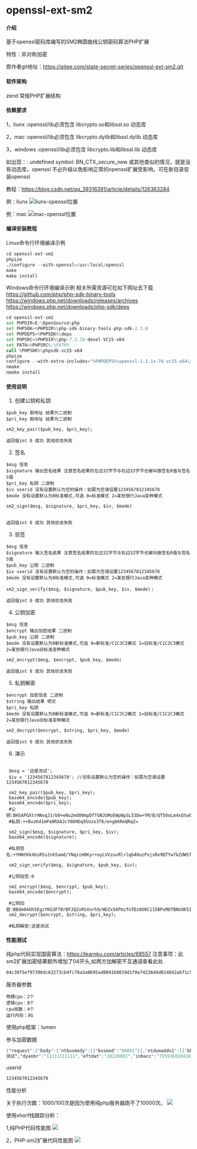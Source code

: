 # openssl-ext-sm2

#### 介绍
基于openssl密码库编写的SM2椭圆曲线公钥密码算法PHP扩展

特性：非对称加密

原作者git地址：https://gitee.com/state-secret-series/openssl-ext-sm2.git

#### 软件架构
zend 常规PHP扩展结构

#### 依赖要求

1，liunx :openssl/lib必须包含 libcrypto.so和libssl.so 动态库

2，mac :openssl/lib必须包含 libcrypto.dylib和libssl.dylib 动态库

3，windows :openssl/lib必须包含 libcrypto.lib和libssl.lib 动态库

如出现：: undefined symbol: BN_CTX_secure_new 或其他类似的情况，就是没有动态库，openssl 不必升级以免影响正常的openssl扩展受影响，可在新目录安装openssl

教程：https://blog.csdn.net/qq_39316391/article/details/126363284

例：liunx
![liunx-openssl位置](doc/image/liunx-openssl.png)

例：mac
![mac-openssl位置](doc/image/mac-openssl.png)

#### 编译安装教程

Linux命令行环境编译示例
```asm
cd openssl-ext-sm2
phpize
./configure --with-openssl=/usr/local/openssl
make
make install
```

Windows命令行环境编译示例
相关所需资源可在如下网址去下载
https://github.com/php/php-sdk-binary-tools
https://windows.php.net/downloads/releases/archives
https://windows.php.net/downloads/php-sdk/deps
```asm
cd openssl-ext-sm2
set PHPDIR=E:\OpenSource\php
set PHPSDK=%PHPDIR%\php-sdk-binary-tools-php-sdk-2.3.0
set PHPDEPS=%PHPSDK%\deps
set PHPSRC=%PHPDIR%\php-7.2.18-devel-VC15-x64
set PATH=%PHPSRC%;%PATH%
call %PHPSDK%\phpsdk-vc15-x64
phpize
configure --with-extra-includes="%PHPDEPS%\openssl-1.1.1s-74-vc15-x64\include" --with-extra-libs="%PHPDEPS%\openssl-1.1.1s-74-vc15-x64\lib" --enable-sm2 --with-prefix=%PHPDIR%\install
nmake
nmake install
```

#### 使用说明

1.  创建公钥和私钥
```
$pub_key 取地址 结果为二进制
$pri_key 取地址 结果为二进制

sm2_key_pair($pub_key, $pri_key);

返回值int 0 成功 其他状态失败

```
2.  签名
```
$msg 信息
$signature 输出签名结果 注意签名结果的左边32字节与右边32字节也被叫做签名R值与签名S值
$pri_key 私钥 二进制
$iv userid 没有设置默认为空的操作：如需为空请设置1234567812345678
$mode 没有设置默认为0标准模式,可选 0=标准模式 2=某些银行Java变种模式

sm2_sign($msg, $signature, $pri_key, $iv, $mode)


返回值int 0 成功 其他状态失败

```
3.  验签
```
$msg 信息
$signature 输入签名结果 注意签名结果的左边32字节与右边32字节也被叫做签名R值与签名S值
$pub_key 公钥 二进制
$iv userid 没有设置默认为空的操作：如需为空请设置1234567812345678
$mode 没有设置默认为0标准模式,可选 0=标准模式 2=某些银行Java变种模式

sm2_sign_verify($msg, $signature, $pub_key, $iv, $mode)；

返回值int 0 成功 其他状态失败
```
4. 公钥加密
```
$msg 信息
$encrypt 输出加密结果 二进制 
$pub_key 公钥 二进制
$mode 没有设置默认为0新标准模式,可选 0=新标准/C1C3C2模式 1=旧标准/C1C2C3模式 2=某些银行Java旧标准变种模式

sm2_encrypt($msg, $encrypt, $pub_key, $mode)

返回值int 0 成功 其他状态失败
```
5. 私钥解密
```
$encrypt 加密信息 二进制
$string 输出结果 明文
$pri_key 私钥
$mode 没有设置默认为0新标准模式,可选 0=新标准/C1C3C2模式 1=旧标准/C1C2C3模式 2=某些银行Java旧标准变种模式

sm2_decrypt($encrypt, $string, $pri_key, $mode)

返回值int 0 成功 其他状态失败
```
6. 演示
```

 $msg = '这是测试';
 $iv = '1234567812345678'; //没有设置默认为空的操作：如需为空请设置1234567812345678

 sm2_key_pair($pub_key, $pri_key);
 base64_encode($pub_key);
 base64_encode($pri_key);
 #公钥:BHSAPGXtrHNxqJ3/b0+eNu2mdO0mpDfTGNJUMoEWpNpSL53Dw+YM/B/QT5OoLm4xQtw0hZY5wlWTR+cD629Grek=
 #私钥:++BuzKd1mPa0RXAJcY6DHDq9SUzo3T6/engbKReQRqI=

 sm2_sign($msg, $signature, $pri_key, $iv);
 base64_encode($signature);
 
 #私钥签名:+YHNtKkXbsRSs2nk5amd/YNqsiH8Kyr+oyLVVzuvRl+lqb40uzPxjsRo9QTYw7kZdWSfvM5lbxDMfF0cugQNfQ==

 sm2_sign_verify($msg, $signature, $pub_key, $iv);

 #公钥验签:0

 sm2_encrypt($msg, $encrypt, $pub_key);
 base64_encode($encrypt);
 
 #公钥加密:BBdm04Uh5EgzYKG3Ff8rBFJQZxRSXnrh9/WDZxS6PmzfnTDz0O0C115BPxMDfBNnOK5Ixs9kHTJPNSDoiHoiEmrnuotKN53rxnJtNd3MTbRjJOQ0sas9Kdktl1eHzj2/eseNaGh0LHZIOrBxAQ==
 sm2_decrypt($encrypt, $string, $pri_key);

 #私钥解密:这是测试

```

#### 性能测试
纯php代码实现国密算法：https://learnku.com/articles/68557
注意事项：此sm2扩展加密结果额外增加了04开头,如两方加解密不互通请查看此处
```asm
04c30f5ef97396dc63273cb4fc70a3a0695ad8041b8019d1f0e74236d4d014842a6f1c5318ce0aaa33d360252640b850cd6a59e4cf33477076d79948e90cf664227675aa024a904fecdffc2b5ade4af0a02365e0812c0359ae38ede53d72ebd5e7b95c2560bcb7
```

服务器参数
```
物理cpu：2个
逻辑cpu：8个
cpu核数：4个
运行内存：8G
```

使用php框架：lumen

参与加密数据
```asm
{"request":{"body":{"ntbusmody":[{"busmod":"00001"}],"ntdumaddx1":[{"bbknbr":"75","dyanam":"招商
测试","dyanbr":"11111111111","eftdat":"20220602","inbacc":"755936020410404","ovrctl":"N","yurref":"596620626253316098"}]},"head":{"funcode":"NTDUMADD","reqid":"202206021511010000001","userid":"B000001631"}},"signature":{"sigdat":"__signature_sigdat__","sigtim":"20220602161503"}}
```
userid
```asm
1234567812345678
```
性能分析

关于执行次数：1000/100次是因为使用纯php服务器跑不了10000次。
![](doc/image/bat.jpg)

使用xhorf栈跟踪分析：

1,纯PHP代码性能图
![](doc/image/php-sm2-xhorf.png)

2，PHP-sm2扩展代码性能图
![](doc/image/callgraph.png)
